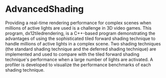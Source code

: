 # AdvancedShading
Providing a real-time rendering performance for complex scenes when millions of active lights are used is a challenge in 3D video games. This program, dx12tiledrendering, is a C++-based program demonstrating the advantages of using the sophisticated tiled forward shading technique to handle millions of active lights in a complex scene. Two shading techniques (the standard shading technique and the deferred shading technique) are implemented and used to compare with the tiled forward shading technique's performance when a large number of lights are activated. A profiler is developed to visualize the performance benchmarks of each shading technique.
